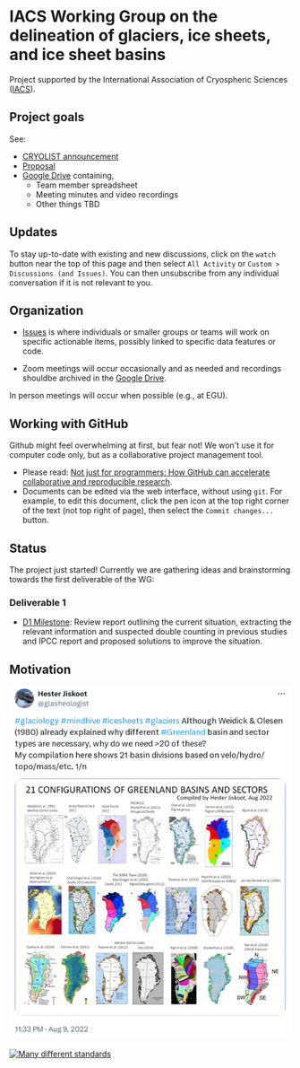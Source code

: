 
# IACS Working Group on the delineation of glaciers, ice sheets, and ice sheet basins

Project supported by the International Association of Cryospheric Sciences ([IACS](https://cryosphericsciences.org/activities/delineation-of-glaciers-ice-sheets-and-ice-sheet-basins)).

## Project goals

See:
- [CRYOLIST announcement](https://lists.cryolist.org/pipermail/cryolist/2022-November/008094.html)
- [Proposal](proposal/Ice%20Basins%20&%20Boundaries.pdf)
- [Google Drive](https://drive.google.com/drive/folders/1wD3TpKi4tGnDVGIhtnPaKjg6Wxv_Rj0X) containing,
  - Team member spreadsheet
  - Meeting minutes and video recordings
  - Other things TBD

## Updates

To stay up-to-date with existing and new discussions, click on the `watch` button near the top of this page and then select `All Activity` or `Custom > Discussions (and Issues)`. You can then unsubscribe from any individual conversation if it is not relevant to you.

## Organization

+ [Issues](https://github.com/IACS-cryo/Delineation-WG/issues) is where individuals or smaller groups or teams will work on specific actionable items, possibly linked to specific data features or code.

+ Zoom meetings will occur occasionally and as needed and recordings shouldbe archived in the [Google Drive](https://drive.google.com/drive/folders/1wD3TpKi4tGnDVGIhtnPaKjg6Wxv_Rj0X).

In person meetings will occur when possible (e.g., at EGU). 

## Working with GitHub

Github might feel overwhelming at first, but fear not! We won't use it for computer code only, but as a collaborative project management tool.
- Please read: [Not just for programmers: How GitHub can accelerate collaborative and reproducible research](https://besjournals.onlinelibrary.wiley.com/doi/10.1111/2041-210X.14108).
- Documents can be edited via the web interface, without using `git`. For example, to edit this document, click the pen icon at the top right corner of the text (not top right of page), then select the `Commit changes...` button.

## Status

The project just started! Currently we are gathering ideas and brainstorming towards the first deliverable of the WG: 

### Deliverable 1

+ [D1 Milestone](https://github.com/IACS-cryo/Delineation-WG/milestone/3): Review report outlining the current situation, extracting the relevant  information and suspected double counting in previous studies and IPCC report and  proposed solutions to improve the situation.

## Motivation

[![Many different Greenland](https://github.com/IACS-cryo/Delineation-WG/blob/main/fig/hester.png)](https://twitter.com/glasheologist/status/1557208390853505024)

[![Many different standards](https://imgs.xkcd.com/comics/standards.png)](https://xkcd.com/927/)
